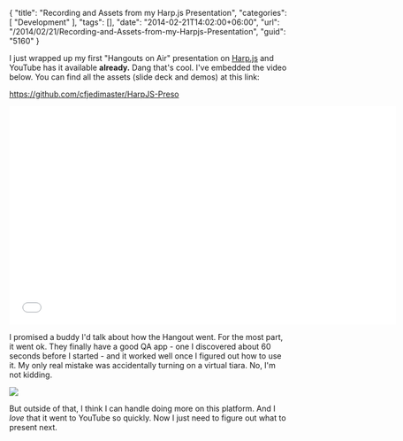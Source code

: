 {
	"title": "Recording and Assets from my Harp.js Presentation",
	"categories": [
		"Development"
	],
	"tags": [],
	"date": "2014-02-21T14:02:00+06:00",
	"url": "/2014/02/21/Recording-and-Assets-from-my-Harpjs-Presentation",
	"guid": "5160"
}

<p>
I just wrapped up my first "Hangouts on Air" presentation on <a href="http://harpjs.com">Harp.js</a> and YouTube has it available <strong>already.</strong> Dang that's cool. I've embedded the video below. You can find all the assets (slide deck and demos) at this link:
</p>
<!--more-->
<p>
<a href="https://github.com/cfjedimaster/HarpJS-Preso">https://github.com/cfjedimaster/HarpJS-Preso</a>
</p>

<iframe width="700" height="394" src="//www.youtube.com/embed/DPDq-E86IUE?rel=0" frameborder="0" allowfullscreen></iframe>

<p>
I promised a buddy I'd talk about how the Hangout went. For the most part, it went ok. They finally have a good QA app - one I discovered about 60 seconds before I started - and it worked well once I figured out how to use it. My only real mistake was accidentally turning on a virtual tiara. No, I'm not kidding.
</p>

<p>
<img src="http://www.raymondcamden.com/images/Screenshot_2_21_14__1_09_PM.jpg" />
</p>

<p>
But outside of that, I think I can handle doing more on this platform. And I <i>love</i> that it went to YouTube so quickly. Now I just need to figure out what to present next.
</p>